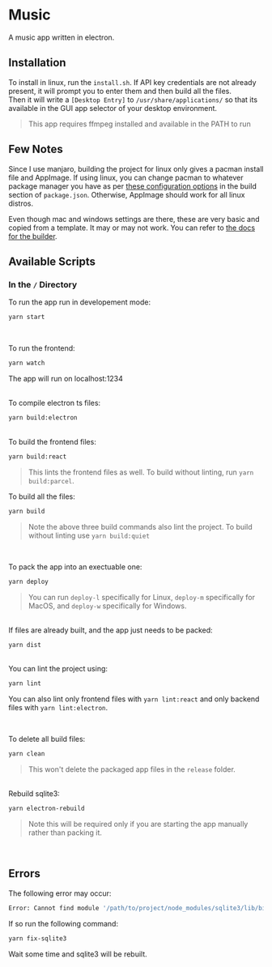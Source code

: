 # Music

A music app written in electron.

## Installation

To install in linux, run the `install.sh`. If API key credentials are not already present, it will prompt you to enter them and then build all the files.
<br>
Then it will write a `[Desktop Entry]` to `/usr/share/applications/` so that its available in the GUI app selector of your desktop environment.

> This app requires ffmpeg installed and available in the PATH to run

## Few Notes

Since I use manjaro, building the project for linux only gives a pacman install file and AppImage. If using linux, you can change pacman to whatever package manager you have as per [these configuration options](https://www.electron.build/configuration/linux) in the build section of `package.json`.
Otherwise, AppImage should work for all linux distros.

Even though mac and windows settings are there, these are very basic and copied from a template. It may or may not work. You can refer to [the docs for the builder](https://www.electron.build/).

## Available Scripts

### In the `/` Directory

To run the app run in developement mode:

```sh
yarn start
```

<br>

To run the frontend:

```sh
yarn watch
```

The app will run on localhost:1234

<br>
To compile electron ts files:

```sh
yarn build:electron
```

<br>
To build the frontend files:

```sh
yarn build:react
```

> This lints the frontend files as well. To build without linting, run `yarn build:parcel`.

To build all the files:

```sh
yarn build
```

> Note the above three build commands also lint the project. To build without linting use `yarn build:quiet`

<br>

To pack the app into an exectuable one:

```sh
yarn deploy
```

> You can run `deploy-l` specifically for Linux, `deploy-m` specifically for MacOS, and `deploy-w` specifically for Windows.

<br>
If files are already built, and the app just needs to be packed:

```sh
yarn dist
```

<br>
You can lint the project using:

```sh
yarn lint
```

You can also lint only frontend files with `yarn lint:react` and only backend files with `yarn lint:electron`.

<br>

To delete all build files:

```sh
yarn clean
```

> This won't delete the packaged app files in the `release` folder.

<br>
Rebuild sqlite3:

```sh
yarn electron-rebuild
```

> Note this will be required only if you are starting the app manually rather than packing it.

<br>

## Errors

The following error may occur:

```sh
Error: Cannot find module '/path/to/project/node_modules/sqlite3/lib/binding/electron-v7.1-linux-x64/node_sqlite3.node'
```

If so run the following command:

```sh
yarn fix-sqlite3
```

Wait some time and sqlite3 will be rebuilt.
